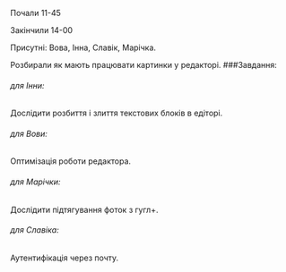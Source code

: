 Почали    11-45

Закінчили 14-00

Присутні: Вова, Інна, Славік, Марічка.

Розбирали як мають працювати картинки у редакторі.
###Завдання:
###### для Інни:
Дослідити розбиття і злиття текстових блоків в едіторі.
###### для Вови:
Оптимізація роботи редактора.
###### для Марічки:
Дослідити підтягування фоток з гугл+.
###### для Славіка:
Аутентифікація через почту.